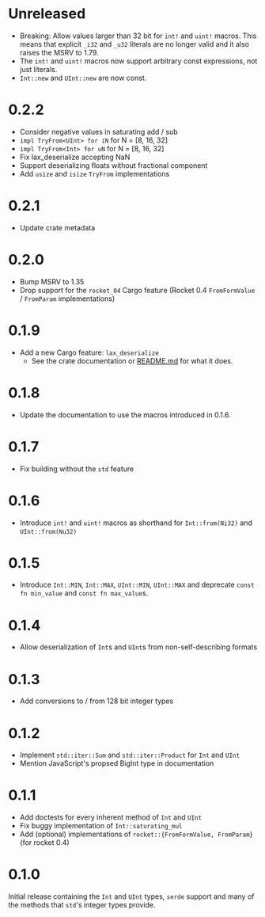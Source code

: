 # Unreleased

* Breaking: Allow values larger than 32 bit for `int!` and `uint!` macros.
  This means that explicit `_i32` and `_u32` literals are no longer valid and it also raises the MSRV to 1.79.
* The `int!` and `uint!` macros now support arbitrary const expressions, not just literals.
* `Int::new` and `UInt::new` are now const.

# 0.2.2

* Consider negative values in saturating add / sub
* `impl TryFrom<UInt> for iN` for N = [8, 16, 32]
* `impl TryFrom<Int> for uN` for N = [8, 16, 32]
* Fix lax_deserialize accepting NaN
* Support deserializing floats without fractional component
* Add `usize` and `isize` `TryFrom` implementations

# 0.2.1

* Update crate metadata

# 0.2.0

* Bump MSRV to 1.35
* Drop support for the `rocket_04` Cargo feature (Rocket 0.4 `FromFormValue` / `FromParam`
  implementations)

# 0.1.9

* Add a new Cargo feature: `lax_deserialize`
  * See the crate documentation or [README.md](README.md) for what it does.

# 0.1.8

* Update the documentation to use the macros introduced in 0.1.6.

# 0.1.7

* Fix building without the `std` feature

# 0.1.6

* Introduce `int!` and `uint!` macros as shorthand for `Int::from(Ni32)` and `UInt::from(Nu32)`

# 0.1.5

* Introduce `Int::MIN`, `Int::MAX`, `UInt::MIN`, `UInt::MAX` and deprecate `const fn min_value` and
  `const fn max_value`s.

# 0.1.4

* Allow deserialization of `Int`s and `UInt`s from non-self-describing formats

# 0.1.3

* Add conversions to / from 128 bit integer types

# 0.1.2

* Implement `std::iter::Sum` and `std::iter::Product` for `Int` and `UInt`
* Mention JavaScript's propsed BigInt type in documentation

# 0.1.1

* Add doctests for every inherent method of `Int` and `UInt`
* Fix buggy implementation of `Int::saturating_mul`
* Add (optional) implementations of `rocket::{FromFormValue, FromParam}` (for rocket 0.4)

# 0.1.0

Initial release containing the `Int` and `UInt` types, `serde` support and many of the methods that
`std`'s integer types provide.
